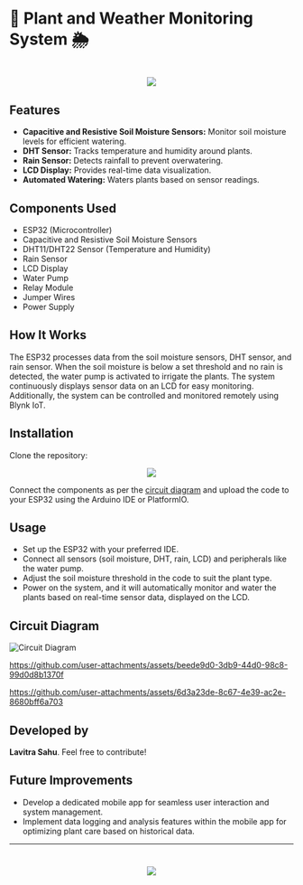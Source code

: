 # 🌱 Plant and Weather Monitoring System 🌦️

<h1 align="center">
    <img src="https://readme-typing-svg.herokuapp.com/?font=Righteous&size=35&center=true&vCenter=true&width=700&height=100&duration=4000&lines=Plant+and+Weather+Monitoring+System!+🌿;" />
</h1>

## Features
- **Capacitive and Resistive Soil Moisture Sensors:** Monitor soil moisture levels for efficient watering.
- **DHT Sensor:** Tracks temperature and humidity around plants.
- **Rain Sensor:** Detects rainfall to prevent overwatering.
- **LCD Display:** Provides real-time data visualization.
- **Automated Watering:** Waters plants based on sensor readings.

## Components Used
- ESP32 (Microcontroller)
- Capacitive and Resistive Soil Moisture Sensors
- DHT11/DHT22 Sensor (Temperature and Humidity)
- Rain Sensor
- LCD Display
- Water Pump
- Relay Module
- Jumper Wires
- Power Supply

## How It Works

The ESP32 processes data from the soil moisture sensors, DHT sensor, and rain sensor. When the soil moisture is below a set threshold and no rain is detected, the water pump is activated to irrigate the plants. The system continuously displays sensor data on an LCD for easy monitoring. Additionally, the system can be controlled and monitored remotely using Blynk IoT.


## Installation
Clone the repository:
<div align="center">
    <a href="https://github.com/TechArcanist/Plant-and-Weather-Monitoring-System.git">
        <img src="https://img.shields.io/badge/Clone_Repository-007ACC?style=for-the-badge&logo=github&logoColor=white" />
    </a>
</div>

Connect the components as per the [circuit diagram](#circuit-diagram) and upload the code to your ESP32 using the Arduino IDE or PlatformIO.

## Usage
- Set up the ESP32 with your preferred IDE.
- Connect all sensors (soil moisture, DHT, rain, LCD) and peripherals like the water pump.
- Adjust the soil moisture threshold in the code to suit the plant type.
- Power on the system, and it will automatically monitor and water the plants based on real-time sensor data, displayed on the LCD.

## Circuit Diagram
![Circuit Diagram](circuit-diagram.png)


https://github.com/user-attachments/assets/beede9d0-3db9-44d0-98c8-99d0d8b1370f

https://github.com/user-attachments/assets/6d3a23de-8c67-4e39-ac2e-8680bff6a703

## Developed by
**Lavitra Sahu**. Feel free to contribute!

## Future Improvements

- Develop a dedicated mobile app for seamless user interaction and system management.
- Implement data logging and analysis features within the mobile app for optimizing plant care based on historical data.


---

<h1 align="center">
    <img src="https://readme-typing-svg.herokuapp.com/?font=Righteous&size=35&center=true&vCenter=true&width=500&height=70&duration=4000&lines=Thanks+for+Visiting!+👋;" />
</h1>






